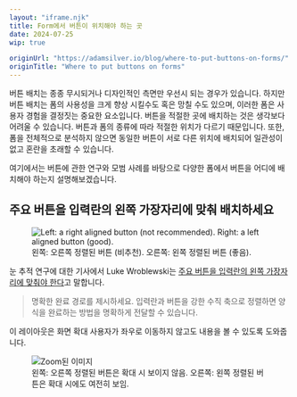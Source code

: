 ```yaml
---
layout: "iframe.njk"
title: Form에서 버튼이 위치해야 하는 곳
date: 2024-07-25
wip: true

originUrl: "https://adamsilver.io/blog/where-to-put-buttons-on-forms/"
originTitle: "Where to put buttons on forms"
---
```


버튼 배치는 종종 무시되거나 디자인적인 측면만 우선시 되는 경우가 있습니다.
하지만 버튼 배치는 폼의 사용성을 크게 향상 시킬수도 혹은 망칠 수도 있으며, 이러한 폼은 사용자 경험을 결정짓는 중요한 요소입니다.
버튼을 적절한 곳에 배치하는 것은 생각보다 어려울 수 있습니다. 버튼과 폼의 종류에 따라 적절한 위치가 다르기 때문입니다.
또한, 폼을 전체적으로 분석하지 않으면 동일한 버튼이 서로 다른 위치에 배치되어 일관성이 없고 혼란을 초래할 수 있습니다.

여기에서는 버튼에 관한 연구와 모범 사례를 바탕으로 다양한 폼에서 버튼을 어디에 배치해야 하는지 설명해보겠습니다.

## 주요 버튼을 입력란의 왼쪽 가장자리에 맞춰 배치하세요

<figure>
<img src="/assets/images/where-to-put-buttons-on-forms/alignment.png" alt="Left: a right aligned button (not recommended). Right: a left aligned button (good)." />
<figcaption>왼쪽: 오른쪽 정렬된 버튼 (비추천). 오른쪽: 왼쪽 정렬된 버튼 (좋음).</figcaption>
</figure>


눈 추적 연구에 대한 기사에서 Luke Wroblewski는 [주요 버튼을 입력란의 왼쪽 가장자리에 맞춰야 한다](https://www.lukew.com/ff/entry.asp?571)고 말합니다.

> 명확한 완료 경로를 제시하세요. 입력란과 버튼을 강한 수직 축으로 정렬하면 양식을 완료하는 방법을 명확하게 전달할 수 있습니다.

이 레이아웃은 화면 확대 사용자가 좌우로 이동하지 않고도 내용을 볼 수 있도록 도와줍니다.

<figure>
<img src="/assets/images/where-to-put-buttons-on-forms/zoomed" alt="Zoom된 이미지" />
<figcaption>왼쪽: 오른쪽 정렬된 버튼은 확대 시 보이지 않음. 오른쪽: 왼쪽 정렬된 버튼은 확대 시에도 여전히 보임.</figcaption>
</figure>
